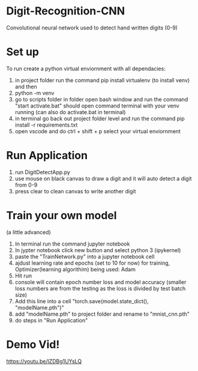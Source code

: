 # Digit-Recognition-CNN
Convolutional neural network used to detect hand written digits (0-9)

# Set up
To run create a python virtual enviornment with all dependacies:
1. in project folder run the command pip install virtualenv (to install venv) and then
2. python -m venv <virtual-environment-name> 
3. go to scripts folder in <virtual-environment-name>  folder open bash window and run the command "start activate.bat" should open command terminal with your venv running (can also do activate.bat in terminal)
4. in terminal go back out project folder level and run the command pip install -r requirements.txt
5. open vscode and do ctrl + shift + p select your virtual enviornment

# Run Application
1. run DigitDetectApp.py
2. use mouse on black canvas to draw a digit and it will auto detect a digit from 0-9
3. press clear to clean canvas to write another digit

# Train your own model
(a little advanced)
1. In terminal run the command jupyter notebook
2. In jypter notebook click new button and select python 3 (ipykernel)
3. paste the "TrainNetwork.py" into a jupyter notebook cell 
4. ajdust learning rate and epochs (set to 10 for now) for training, Optimizer(learning algorithim) being used: Adam
5. Hit run
6. console will contain epoch number loss and model accuracy (smaller loss numbers are from the testing as the loss is divided by test batch size)
7. Add this line into a cell "torch.save(model.state_dict(), "modelName.pth")"
8. add "modelName.pth" to project folder and rename to "mnist_cnn.pth"
9. do steps in "Run Application"

# Demo Vid!
https://youtu.be/lZDBg1UYsLQ
